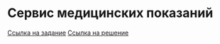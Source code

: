 # Сервис медицинских показаний

[Ссылка на задание](https://github.com/netology-code/jd-homeworks/blob/master/mocks/task2/README.md)
[Ссылка на решение](https://github.com/NataliaKubiak/healthcare-service/blob/master/src/test/java/ru/netology/patient/service/medical/MedicalServiceImplTest.java)
